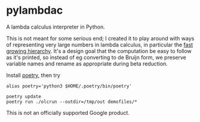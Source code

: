 # pylambdac

A lambda calculus interpreter in Python.

This is not meant for some serious end; I created it to play around with ways of representing very
large numbers in lambda calculus, in particular the [fast growing
hierarchy](http://googology.wikia.com/wiki/Fast-growing_hierarchy). It's a design goal that the
computation be easy to follow as it's printed, so instead of eg converting to de Bruijn form, we
preserve variable names and rename as appropriate during beta reduction.

Install [poetry](https://python-poetry.org/), then try

    alias poetry='python3 $HOME/.poetry/bin/poetry'

    poetry update
    poetry run ./olcrun --outdir=/tmp/out demofiles/*

This is not an officially supported Google product.
